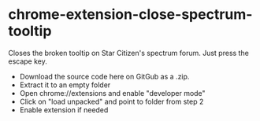 # chrome-extension-close-spectrum-tooltip
 Closes the broken tooltip on Star Citizen's spectrum forum. Just press the escape key.

- Download the source code here on GitGub as a .zip.
- Extract it to an empty folder
- Open chrome://extensions and enable "developer mode"
- Click on "load unpacked" and point to folder from step 2
- Enable extension if needed
